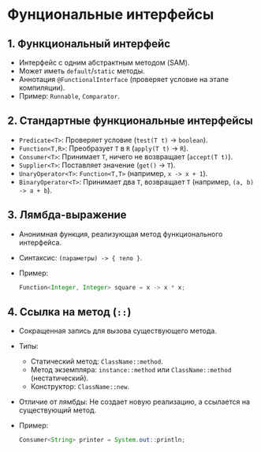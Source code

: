 # Фунциональные интерфейсы

## 1. Функциональный интерфейс  

- Интерфейс с одним абстрактным методом (SAM).  
- Может иметь `default`/`static` методы.  
- Аннотация `@FunctionalInterface` (проверяет условие на этапе компиляции).  
- Пример: `Runnable`, `Comparator`.

## 2. Стандартные функциональные интерфейсы  

- `Predicate<T>`: Проверяет условие (`test(T t)` → `boolean`).  
- `Function<T,R>`: Преобразует `T` в `R` (`apply(T t)` → `R`).  
- `Consumer<T>`: Принимает `T`, ничего не возвращает (`accept(T t)`).  
- `Supplier<T>`: Поставляет значение (`get()` → `T`).  
- `UnaryOperator<T>`: `Function<T,T>` (например, `x -> x + 1`).  
- `BinaryOperator<T>`: Принимает два `T`, возвращает `T` (например, `(a, b) -> a + b`).

## 3. Лямбда-выражение  

- Анонимная функция, реализующая метод функционального интерфейса.  
- Синтаксис: `(параметры) -> { тело }`.  
- Пример:  

  ```java
  Function<Integer, Integer> square = x -> x * x;
  ```

## 4. Ссылка на метод (`::`)  

- Сокращенная запись для вызова существующего метода.  
- Типы:  
  - Статический метод: `ClassName::method`.  
  - Метод экземпляра: `instance::method` или `ClassName::method` (нестатический).  
  - Конструктор: `ClassName::new`.  
- Отличие от лямбды: Не создает новую реализацию, а ссылается на существующий метод.  
- Пример:  

  ```java
  Consumer<String> printer = System.out::println;
  ```

